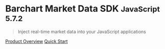 # Barchart Market Data SDK <small>JavaScript 5.7.2</small>

> Inject real-time market data into your JavaScript applications

[Product Overview](/content/product_overview)
[Quick Start](/content/quick_start)
